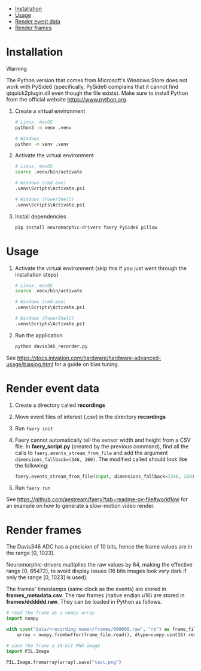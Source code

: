 - [Installation](#installation)
- [Usage](#usage)
- [Render event data](#render-event-data)
- [Render frames](#render-frames)

# Installation

> [!WARNING]
> The Python version that comes from Microsoft's Windows Store does not work with PySide6 (specifically, PySide6 complains that it cannot find qtquick2plugin.dll even though the file exists). Make sure to install Python from the official website https://www.python.org.

1. Create a virtual environment

    ```sh
    # Linux, macOS
    python3 -m venv .venv

    # Windows
    python -m venv .venv
    ```

2. Activate the virtual environment

    ```sh
    # Linux, macOS
    source .venv/bin/activate

    # Windows (cmd.exe)
    .venv\Scripts\Activate.ps1

    # Windows (PowerShell)
    .venv\Scripts\Activate.ps1
    ```

3. Install dependencies

    ```sh
    pip install neuromorphic-drivers faery PySide6 pillow
    ```

# Usage

1. Activate the virtual environment (skip this if you just went through the installation steps)

    ```sh
    # Linux, macOS
    source .venv/bin/activate

    # Windows (cmd.exe)
    .venv\Scripts\Activate.ps1

    # Windows (PowerShell)
    .venv\Scripts\Activate.ps1
    ```

2. Run the application

    ```sh
    python davis346_recorder.py
    ```

See https://docs.inivation.com/hardware/hardware-advanced-usage/biasing.html for a guide on bias tuning.

# Render event data

1. Create a directory called **recordings**

2. Move event files of interest (.csv) in the directory **recordings**

3. Run `faery init`

4. Faery cannot automatically tell the sensor width and height from a CSV file. In **faery_script.py** (created by the previous command), find all the calls to `faery.events_stream_from_file` and add the argument `dimensions_fallback=(346, 260)`. The modified called should look like the following:

    ```py
    faery.events_stream_from_file(input, dimensions_fallback=(346, 260))
    ```

5. Run `faery run`

See https://github.com/aestream/faery?tab=readme-ov-file#workflow for an example on how to generate a slow-motion video render.

# Render frames

The Davis346 ADC has a precision of 10 bits, hence the frame values are in the range [0, 1023].

Neuromorphic-drivers multiplies the raw values by 64, making the effective range [0, 65472], to avoid display issues (16 bits images look very dark if only the range [0, 1023] is used).

The frames' timestamps (same clock as the events) are stored in **frames_metadata.csv**. The raw frames (native endian u16) are stored in **frames/dddddd.raw**. They can be loaded in Python as follows.

```py
# read the frame as a numpy array
import numpy

with open("data/<recording name>/frames/000000.raw", "rb") as frame_file:
    array = numpy.frombuffer(frame_file.read(), dtype=numpy.uint16).reshape((260, 346))

# save the frame a 16-bit PNG image
import PIL.Image

PIL.Image.fromarray(array).save("test.png")
```

